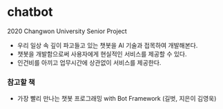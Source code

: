 # chatbot
2020 Changwon University Senior Project 


- 우리 일상 속 깊이 파고들고 있는 챗봇을 AI 기술과 접목하여 개발해본다.
- 챗봇을 개발함으로써 사용자에게 현실적인 서비스를 제공할 수 있다.
- 인건비를 아끼고 업무시간에 상관없이 서비스를 제공한다.

### 참고할 책
- 가장 빨리 만나는 챗봇 프로그래밍 with Bot Framework (길벗, 지은이 김영욱)
